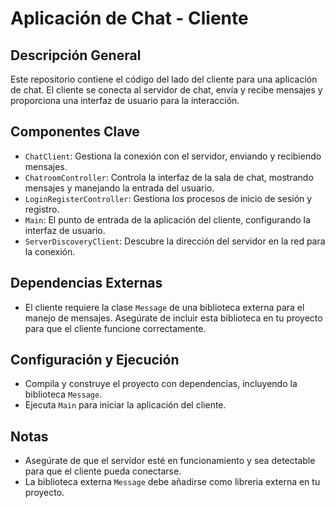 # Aplicación de Chat - Cliente

## Descripción General
Este repositorio contiene el código del lado del cliente para una aplicación de chat. El cliente se conecta al servidor de chat, envía y recibe mensajes y proporciona una interfaz de usuario para la interacción.

## Componentes Clave
- `ChatClient`: Gestiona la conexión con el servidor, enviando y recibiendo mensajes.
- `ChatroomController`: Controla la interfaz de la sala de chat, mostrando mensajes y manejando la entrada del usuario.
- `LoginRegisterController`: Gestiona los procesos de inicio de sesión y registro.
- `Main`: El punto de entrada de la aplicación del cliente, configurando la interfaz de usuario.
- `ServerDiscoveryClient`: Descubre la dirección del servidor en la red para la conexión.

## Dependencias Externas
- El cliente requiere la clase `Message` de una biblioteca externa para el manejo de mensajes. Asegúrate de incluir esta biblioteca en tu proyecto para que el cliente funcione correctamente.

## Configuración y Ejecución
- Compila y construye el proyecto con dependencias, incluyendo la biblioteca `Message`.
- Ejecuta `Main` para iniciar la aplicación del cliente.

## Notas
- Asegúrate de que el servidor esté en funcionamiento y sea detectable para que el cliente pueda conectarse.
- La biblioteca externa `Message` debe añadirse como libreria externa en tu proyecto.
